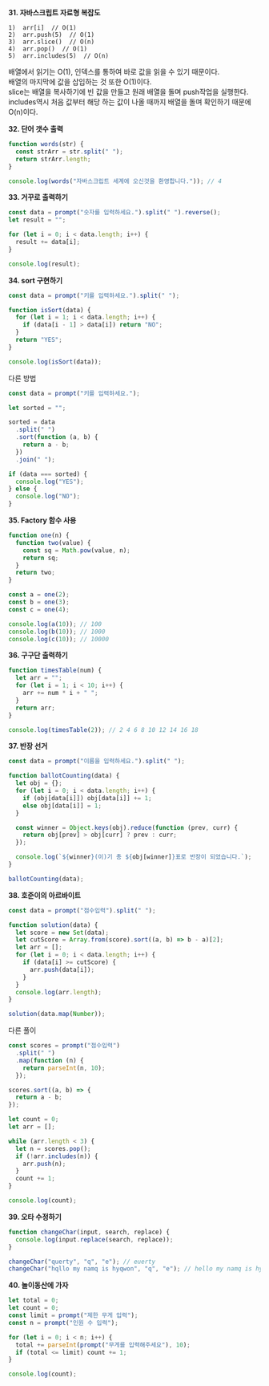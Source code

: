 **31. 자바스크립트 자료형 복잡도**

```
1)  arr[i]  // O(1)
2)  arr.push(5)  // O(1)
3)  arr.slice()  // O(n)
4)  arr.pop()  // O(1)
5)  arr.includes(5)  // O(n)
```

배열에서 읽기는 O(1), 인덱스를 통하여 바로 값을 읽을 수 있기 때문이다.  
배열의 마지막에 값을 삽입하는 것 또한 O(1)이다.  
slice는 배열을 복사하기에 빈 값을 만들고 원래 배열을 돌며 push작업을 실행한다.  
includes역시 처음 값부터 해당 하는 값이 나올 때까지 배열을 돌며 확인하기 때문에 O(n)이다.

**32. 단어 갯수 출력**

```javascript
function words(str) {
  const strArr = str.split(" ");
  return strArr.length;
}

console.log(words("자바스크립트 세계에 오신것을 환영합니다.")); // 4
```

**33. 거꾸로 출력하기**

```javascript
const data = prompt("숫자를 입력하세요.").split(" ").reverse();
let result = "";

for (let i = 0; i < data.length; i++) {
  result += data[i];
}

console.log(result);
```

**34. sort 구현하기**

```javascript
const data = prompt("키를 입력하세요.").split(" ");

function isSort(data) {
  for (let i = 1; i < data.length; i++) {
    if (data[i - 1] > data[i]) return "NO";
  }
  return "YES";
}

console.log(isSort(data));
```

다른 방법

```javascript
const data = prompt("키를 입력하세요.");

let sorted = "";

sorted = data
  .split(" ")
  .sort(function (a, b) {
    return a - b;
  })
  .join(" ");

if (data === sorted) {
  console.log("YES");
} else {
  console.log("NO");
}
```

**35. Factory 함수 사용**

```javascript
function one(n) {
  function two(value) {
    const sq = Math.pow(value, n);
    return sq;
  }
  return two;
}

const a = one(2);
const b = one(3);
const c = one(4);

console.log(a(10)); // 100
console.log(b(10)); // 1000
console.log(c(10)); // 10000
```

**36. 구구단 출력하기**

```javascript
function timesTable(num) {
  let arr = "";
  for (let i = 1; i < 10; i++) {
    arr += num * i + " ";
  }
  return arr;
}

console.log(timesTable(2)); // 2 4 6 8 10 12 14 16 18
```

**37. 반장 선거**

```javascript
const data = prompt("이름을 입력하세요.").split(" ");

function ballotCounting(data) {
  let obj = {};
  for (let i = 0; i < data.length; i++) {
    if (obj[data[i]]) obj[data[i]] += 1;
    else obj[data[i]] = 1;
  }

  const winner = Object.keys(obj).reduce(function (prev, curr) {
    return obj[prev] > obj[curr] ? prev : curr;
  });

  console.log(`${winner}(이)기 총 ${obj[winner]}표로 반장이 되었습니다.`);
}

ballotCounting(data);
```

**38. 호준이의 아르바이트**

```javascript
const data = prompt("점수입력").split(" ");

function solution(data) {
  let score = new Set(data);
  let cutScore = Array.from(score).sort((a, b) => b - a)[2];
  let arr = [];
  for (let i = 0; i < data.length; i++) {
    if (data[i] >= cutScore) {
      arr.push(data[i]);
    }
  }
  console.log(arr.length);
}

solution(data.map(Number));
```

다른 풀이

```javascript
const scores = prompt("점수입력")
  .split(" ")
  .map(function (n) {
    return parseInt(n, 10);
  });

scores.sort((a, b) => {
  return a - b;
});

let count = 0;
let arr = [];

while (arr.length < 3) {
  let n = scores.pop();
  if (!arr.includes(n)) {
    arr.push(n);
  }
  count += 1;
}

console.log(count);
```

**39. 오타 수정하기**

```javascript
function changeChar(input, search, replace) {
  console.log(input.replace(search, replace));
}

changeChar("querty", "q", "e"); // euerty
changeChar("hqllo my namq is hyqwon", "q", "e"); // hello my namq is hyqwon
```

**40. 놀이동산에 가자**

```javascript
let total = 0;
let count = 0;
const limit = prompt("제한 무게 입력");
const n = prompt("인원 수 입력");

for (let i = 0; i < n; i++) {
  total += parseInt(prompt("무게를 입력해주세요"), 10);
  if (total <= limit) count += 1;
}

console.log(count);
```
